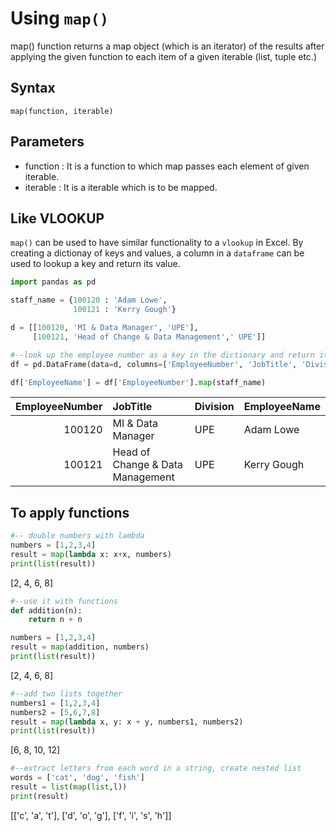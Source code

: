 # Using `map()`

map() function returns a map object (which is an iterator) of the results after applying the given function to each item of a given iterable (list, tuple etc.)

## Syntax

`map(function, iterable)`

## Parameters

- function : It is a function to which map passes each element of given iterable.
- iterable : It is a iterable which is to be mapped.

## Like VLOOKUP

`map()` can be used to have similar functionality to a `vlookup` in Excel. By creating a dictionay of keys and values, a column in a `dataframe` can be used to lookup a key and return its value.

```python
import pandas as pd

staff_name = {100120 : 'Adam Lowe',
              100121 : 'Kerry Gough'}

d = [[100120, 'MI & Data Manager', 'UPE'],
     [100121, 'Head of Change & Data Management',' UPE']]

#--look up the employee number as a key in the dictionary and return its value (staff name)
df = pd.DataFrame(data=d, columns=['EmployeeNumber', 'JobTitle', 'Division'])

df['EmployeeName'] = df['EmployeeNumber'].map(staff_name)
```

|   EmployeeNumber | JobTitle                         | Division   | EmployeeName   |
|-----------------:|:---------------------------------|:-----------|:---------------|
|           100120 | MI & Data Manager                | UPE        | Adam Lowe      |
|           100121 | Head of Change & Data Management | UPE        | Kerry Gough    |

## To apply functions

```python
#-- double numbers with lambda
numbers = [1,2,3,4]
result = map(lambda x: x+x, numbers)
print(list(result))
```

[2, 4, 6, 8]

```python
#--use it with functions
def addition(n):
    return n + n

numbers = [1,2,3,4]
result = map(addition, numbers)
print(list(result))
```

[2, 4, 6, 8]

```python
#--add two lists together
numbers1 = [1,2,3,4]
numbers2 = [5,6,7,8]
result = map(lambda x, y: x + y, numbers1, numbers2)
print(list(result))
```

[6, 8, 10, 12]

```python
#--extract letters from each word in a string, create nested list
words = ['cat', 'dog', 'fish']
result = list(map(list,l))
print(result)
```

[['c', 'a', 't'], ['d', 'o', 'g'], ['f', 'i', 's', 'h']]
